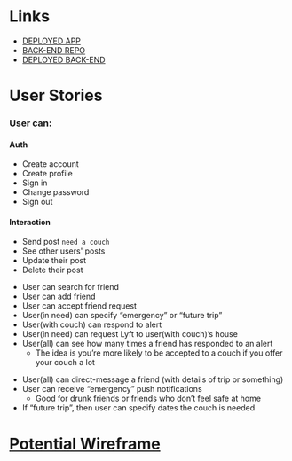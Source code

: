 # Links
- [DEPLOYED APP](https://laurpaik.github.io/need-a-couch/)
- [BACK-END REPO](https://github.com/laurpaik/need-a-couch-api)
- [DEPLOYED BACK-END](https://salty-earth-68321.herokuapp.com/)


# User Stories
### User can:
#### Auth
- Create account
- Create profile
- Sign in
- Change password
- Sign out

#### Interaction
- Send post `need a couch`
- See other users' posts
- Update their post
- Delete their post

<!-- Later, after requirements are met -->
- User can search for friend <!--(have them search by id first) -->
- User can add friend
- User can accept friend request
- User(in need) can specify “emergency” or “future trip”
- User(with couch) can respond to alert
- User(in need) can request Lyft to user(with couch)’s house
- User(all) can see how many times a friend has responded to an alert
    - The idea is you’re more likely to be accepted to a couch if you offer your couch a lot

<!-- Wayy later down the line, like wayyyy later -->
- User(all) can direct-message a friend (with details of trip or something)
- User can receive “emergency” push notifications
    - Good for drunk friends or friends who don’t feel safe at home
- If “future trip”, then user can specify dates the couch is needed

# [Potential Wireframe](https://goo.gl/photos/VhPPFNtCZQDNvYAU7)
